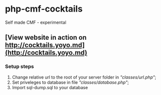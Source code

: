 php-cmf-cocktails
=================

Self made CMF - experimental

## [View website in action on http://cocktails.yoyo.md](http://cocktails.yoyo.md)

### Setup steps
1. Change relative url to the root of your server folder in _"classes/url.php"_;
2. Set priveleges to database in file _"classes/database.php"_;
3. Import sql-dump.sql to your database




